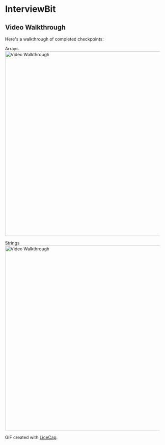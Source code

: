 # InterviewBit

## Video Walkthrough

Here's a walkthrough of completed checkpoints:

Arrays
<img src='https://user-images.githubusercontent.com/17666583/40691458-cf3ecde4-6360-11e8-80e2-533b5b9ea384.gif' title='Arrays' width='600' alt='Video Walkthrough' />

Strings
<img src='https://user-images.githubusercontent.com/17666583/40691462-d19e55d2-6360-11e8-9493-59edcf1bb228.gif' title='Strings' width='600' alt='Video Walkthrough' />


GIF created with [LiceCap](http://www.cockos.com/licecap/).
